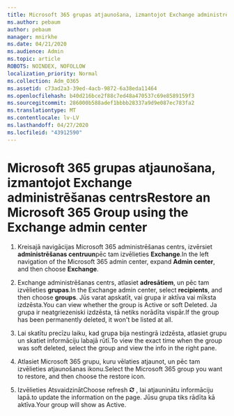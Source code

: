 ```yaml
---
title: Microsoft 365 grupas atjaunošana, izmantojot Exchange administrēšanas centrs
ms.author: pebaum
author: pebaum
manager: mnirkhe
ms.date: 04/21/2020
ms.audience: Admin
ms.topic: article
ROBOTS: NOINDEX, NOFOLLOW
localization_priority: Normal
ms.collection: Adm_O365
ms.assetid: c73ad2a3-39ed-4acb-9872-6a38eda11464
ms.openlocfilehash: b40d216bce2f88c7ed48a470537c69e8589159f3
ms.sourcegitcommit: 286000b588adef1bbbb28337a9d9e087ec783fa2
ms.translationtype: MT
ms.contentlocale: lv-LV
ms.lasthandoff: 04/27/2020
ms.locfileid: "43912590"
---
```

# <a name="restore-an-microsoft-365-group-using-the-exchange-admin-center"></a><span data-ttu-id="593ed-102">Microsoft 365 grupas atjaunošana, izmantojot Exchange administrēšanas centrs</span><span class="sxs-lookup"><span data-stu-id="593ed-102">Restore an Microsoft 365 Group using the Exchange admin center</span></span>

1. <span data-ttu-id="593ed-103">Kreisajā navigācijas Microsoft 365 administrēšanas centrs, izvērsiet **administrēšanas centruun**pēc tam izvēlieties **Exchange**.</span><span class="sxs-lookup"><span data-stu-id="593ed-103">In the left navigation of the Microsoft 365 admin center, expand **Admin center**, and then choose **Exchange**.</span></span>
    
2. <span data-ttu-id="593ed-104">Exchange administrēšanas centrs, atlasiet **adresātiem**, un pēc tam izvēlieties **grupas**.</span><span class="sxs-lookup"><span data-stu-id="593ed-104">In the Exchange admin center, select **recipients**, and then choose **groups**.</span></span> <span data-ttu-id="593ed-105">Jūs varat apskatīt, vai grupa ir aktīva vai mīksta izdzēsta.</span><span class="sxs-lookup"><span data-stu-id="593ed-105">You can view whether the group is Active or soft Deleted.</span></span> <span data-ttu-id="593ed-106">Ja grupa ir neatgriezeniski izdzēsta, tā netiks norādīta vispār.</span><span class="sxs-lookup"><span data-stu-id="593ed-106">If the group has been permanently deleted, it won't be listed at all.</span></span>
    
3. <span data-ttu-id="593ed-107">Lai skatītu precīzu laiku, kad grupa bija nestingrā izdzēsta, atlasiet grupu un skatiet informāciju labajā rūtī.</span><span class="sxs-lookup"><span data-stu-id="593ed-107">To view the exact time when the group was soft deleted, select the group and view the info in the right pane.</span></span>
    
4. <span data-ttu-id="593ed-108">Atlasiet Microsoft 365 grupu, kuru vēlaties atjaunot, un pēc tam izvēlieties atjaunošanas ikonu.</span><span class="sxs-lookup"><span data-stu-id="593ed-108">Select the Microsoft 365 group you want to restore, and then choose the restore icon.</span></span>
    
5. <span data-ttu-id="593ed-109">Izvēlieties Atsvaidzināt</span><span class="sxs-lookup"><span data-stu-id="593ed-109">Choose refresh</span></span> ![Atsvaidzināšanas ikonas](media/6464df90-2a91-4c1f-92a6-9a38c7696ac3.gif) <span data-ttu-id="593ed-111">, lai atjauninātu informāciju lapā.</span><span class="sxs-lookup"><span data-stu-id="593ed-111">to update the information on the page.</span></span> <span data-ttu-id="593ed-112">Jūsu grupa tiks rādīta kā aktīva.</span><span class="sxs-lookup"><span data-stu-id="593ed-112">Your group will show as Active.</span></span> 
    

